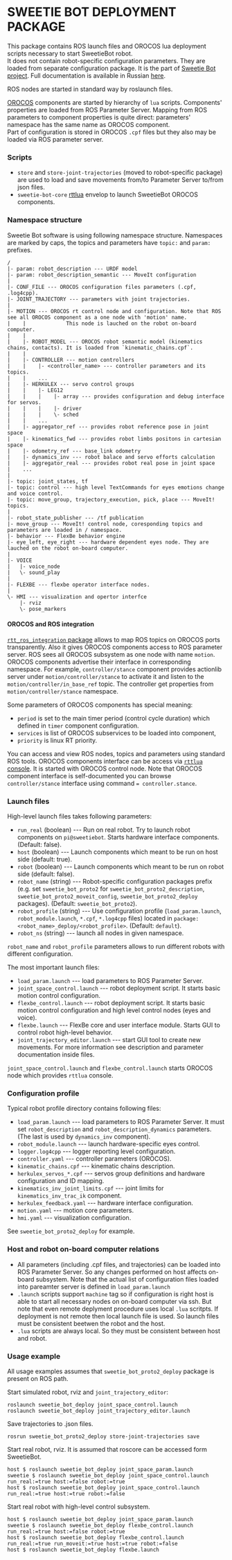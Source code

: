 SWEETIE BOT DEPLOYMENT PACKAGE
======================================

This package contains ROS launch files and OROCOS lua deployment scripts necessary to start SweetieBot robot.  
It does not contain robot-specific configuration parameters. They are loaded from separate configuration package.
It is the part of [Sweetie Bot project](sweetiebot.net). Full documentation is available in Russian [here](https://gitlab.com/sweetie-bot/sweetie_doc/wikis/deployment).

ROS nodes are started in standard way by roslaunch files.

[OROCOS](http://orocos.org) components are started by hierarchy of `lua` scripts. Components' properties are loaded from ROS Parameter Server.
Mapping from ROS parameters to component properties is quite direct: parameters' namespace has the same name as OROCOS component.  
Part of configuration is stored in OROCOS `.cpf` files but they also may be loaded via ROS parameter server.

### Scripts

* `store` and `store-joint-trajectories` (moved to robot-specific package) are used to load and save movements from/to Parameter Server to/from json files.
* `sweetie-bot-core` [rttlua](http://www.orocos.org/wiki/orocos/toolchain/luacookbook) envelop to launch SweetieBot OROCOS components.

### Namespace structure

Sweetie Bot software is using following namespace structure. Namespaces are marked by caps, the topics and parameters have `topic:` and `param:` prefixes.

    /
    |- param: robot_description --- URDF model
    |- param: robot_description_semantic --- MoveIt configuration
    |
    |- CONF_FILE --- OROCOS configuration files parameters (.cpf, .log4cpp). 
    |- JOINT_TRAJECTORY --- parameters with joint trajectories.
    |
    |- MOTION --- OROCOS rt control node and configuration. Note that ROS see all OROCOS component as a one node with 'motion' name.
    |    |             This node is lauched on the robot on-board computer.
    |    |
    |    |- ROBOT_MODEL --- OROCOS robot semantic model (kinematics chains, contacts). It is loaded from `kinematic_chains.cpf`.
    |    |
    |    |- CONTROLLER --- motion controllers
    |    |    |- <controller_name> --- controller parameters and its topics.
    |    |    ...
    |    |- HERKULEX --- servo control groups
    |    |    |- LEG12 
    |    |    |    |- array --- provides configuration and debug interface for servos.
    |    |    |    |- driver
    |    |    |    \- sched 
    |    |    ...
    |    |- aggregator_ref --- provides robot reference pose in joint space 
    |    |- kinematics_fwd --- provides robot limbs positons in cartesian space
    |    |- odometry_ref --- base_link odometry
    |    |- dynamics_inv --- robot balace and servo efforts calculation
    |    |- aggregator_real --- provides robot real pose in joint space 
    |    ...
    |
    |- topic: joint_states, tf
    |- topic: control --- high level TextCommands for eyes emotions change and voice control.
    |- topic: move_group, trajectory_execution, pick, place --- MoveIt! topics.
    |
    |- robot_state_publisher --- /tf publication
    |- move_group --- MoveIt! control node, coresponding topics and parameters are loaded in / namespace.
    |- behavior --- FlexBe behavior engine
    |- eye_left, eye_right --- hardware dependent eyes node. They are lauched on the robot on-board computer.
    |
    |- VOICE 
    |   |- voice_node
    |   \- sound_play
    |
    |- FLEXBE --- flexbe operator interface nodes.
    |
    \- HMI --- visualization and opertor interfce
        |- rviz 
        \- pose_markers

#### OROCOS and ROS integration

[`rtt_ros_integration` package](https://github.com/orocos/rtt_ros_integration) allows to map ROS topics on OROCOS ports transparently. Also it gives OROCOS components access to ROS parameter server. 
ROS sees all OROCOS subsystem as one node with name `motion`. OROCOS components advertise their interface in corresponding namespace. For example, `controller/stance` component provides 
actionlib server under `motion/controller/stance` to activate it and listen to the `motion/controller/in_base_ref` topic. The controller get properties from `motion/controller/stance` namespace.

Some parameters of OROCOS components has special meaning: 
 * `period` is set to the main timer period (control cycle duration) which defined in `timer` component configuration.
 * `services` is list of OROCOS subservices to be loaded into component, 
 * `priority` is linux RT priority.

You can access and view ROS nodes, topics and parameters using standard ROS tools. OROCOS components interface can be access via [`rttlua` console](http://www.orocos.org/wiki/orocos/toolchain/luacookbook).
It is started with OROCOS control node. Note that OROCOS component interface is self-documented you can browse `controller/stance` interface using command `= controller.stance`. 

### Launch files

High-level launch files takes following parameters:

* `run_real` (boolean) --- Run on real robot. Try to launch robot components on `pi@sweetiebot`. Starts hardware interface components. (Default: false).
* `host` (boolean) --- Launch components which meant to be run on host side (default: true).
* `robot` (boolean) --- Launch components which meant to be run on robot side (default: false).
* `robot_name` (string) --- Robot-specific configuration packages prefix (e.g. set `sweetie_bot_proto2` for `sweetie_bot_proto2_description`, `sweetie_bot_proto2_moveit_config`, `sweetie_bot_proto2_deploy` packages). (Default: `sweetie_bot_proto2`).
* `robot_profile` (string) --- Use configuration profile (`load_param.launch`, `robot_module.launch`, `*.cpf`, `*.log4cpp` files) located in `package:<robot_name>_deploy/<robot_profile>`. (Default: `default`).
* `robot_ns` (string) --- launch all nodes in given namespace.

`robot_name` and `robot_profile` parameters allows to run different robots with different configuration.


The most important launch files:

* `load_param.launch` --- load parameters to ROS Parameter Server.
* `joint_space_control.launch` --- robot deployment script. It starts basic motion control configuration. 
* `flexbe_control.launch` --- robot deployment script. It starts basic motion control configuration and high level control nodes (eyes and voice).
* `flexbe.launch` --- FlexBe core and user interface module. Starts GUI to control robot high-level behavior.
* `joint_trajectory_editor.launch` --- start GUI tool to create new movements.
For more information see description and parameter documentation inside files.

`joint_space_control.launch` and `flexbe_control.launch` starts OROCOS node which provides `rttlua` console.

### Configuration profile

Typical robot profile directory contains following files:

* `load_param.launch` --- load parameters to ROS Parameter Server. It must set `robot_description` and `robot_description_dynamics` parameters. (The last is used by `dynamics_inv` component).
* `robot_module.launch` --- launch hardware-specific eyes control.
* `logger.log4cpp` --- logger reporting level configuration.
* `controller.yaml` --- controller parameters (OROCOS).
* `kinematic_chains.cpf` --- kinematic chains description.
* `herkulex_servos_*.cpf` --- servos group definitions and hardware configuration and ID mapping.
* `kinematics_inv_joint_limits.cpf` --- joint limits for `kinematics_inv_trac_ik` component.
* `herkulex_feedback.yaml` --- hardware interface configuration.
* `motion.yaml` --- motion core parameters.
* `hmi.yaml` --- visualization configuration.

See `sweetie_bot_proto2_deploy` for example.

### Host and robot on-board computer relations 

* All parameters (including .cpf files, and trajectories) can be loaded into ROS Parameter Server. So any changes performed on host affects on-board subsystem.
    Note that the actual list of  configuration files loaded into pareamter server is defined in `load_param.launch`
* `.launch` scripts support `machine` tag so if configuration is right host is able to start all necessary nodes on on-board computer via ssh.
    But note that even remote deplyment procedure uses local `.lua` scritpts. If deployment is not remote then local launch file is used.
    So launch files must be consistent beetwen the robot and the host.
* `.lua` scripts are always local. So they must be consistent between host and robot.


### Usage example

All usage examples assumes that `sweetie_bot_proto2_deploy` package is present on ROS path.

Start simulated robot, rviz and `joint_trajectory_editor`:

    roslaunch sweetie_bot_deploy joint_space_control.launch
	roslaunch sweetie_bot_deploy joint_trajectory_editor.launch

Save trajectories to .json files.

    rosrun sweetie_bot_proto2_deploy store-joint-trajectories save

Start real robot, rviz. It is assumed that roscore can be accessed form SweetieBot.

	host $ roslaunch sweetie_bot_deploy joint_space_param.launch
	sweetie $ roslaunch sweetie_bot_deploy joint_space_control.launch run_real:=true host:=false robot:=true 
	host $ roslaunch sweetie_bot_deploy joint_space_control.launch run_real:=true host:=true robot:=false

Start real robot with high-level control subsystem. 

	host $ roslaunch sweetie_bot_deploy joint_space_param.launch
	sweetie $ roslaunch sweetie_bot_deploy flexbe_control.launch run_real:=true host:=false robot:=true 
	host $ roslaunch sweetie_bot_deploy flexbe_control.launch run_real:=true run_moveit:=true host:=true robot:=false
	host $ roslaunch sweetie_bot_deploy flexbe.launch


